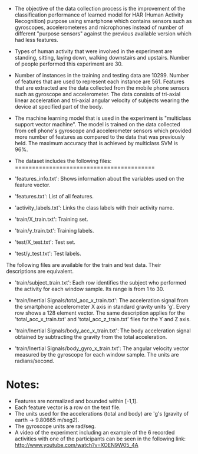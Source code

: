 - The objective of the data collection process is the improvement of the classification performance of learned model for HAR (Human Activity Recognition) purpose using smartphone which contains sensors such as gyroscopes, accelerometeres and microphones instead of number of different "purpose sensors" against the previous available version which had less features.

- Types of human activity that were involved in the experiment are standing, sitting, laying down, walking downstairs and upstairs. Number of people performed this experiment are 30.

- Number of instances in the training and testing data are 10299. Number of features that are used to represent each instance are 561. Features that are extracted are the data collected from the mobile phone sensors such as gyroscope and accelerometer. The data consists of tri-axial linear acceleration and tri-axial angular velocity of subjects wearing the device at specified part of the body.

- The machine learning model that is used in the experiment is "multiclass support vector machine". The model is trained on the data collected from cell phone's gyroscope and accelerometer sensors which provided more number of features as compared to the data that was previously held. The maximum accuracy that is achieved by multiclass SVM is 96%.

- The dataset includes the following files:
=========================================

- 'features_info.txt': Shows information about the variables used on the feature vector.

- 'features.txt': List of all features.

- 'activity_labels.txt': Links the class labels with their activity name.

- 'train/X_train.txt': Training set.

- 'train/y_train.txt': Training labels.

- 'test/X_test.txt': Test set.

- 'test/y_test.txt': Test labels.

The following files are available for the train and test data. Their descriptions are equivalent. 

- 'train/subject_train.txt': Each row identifies the subject who performed the activity for each window sample. Its range is from 1 to 30. 

- 'train/Inertial Signals/total_acc_x_train.txt': The acceleration signal from the smartphone accelerometer X axis in standard gravity units 'g'. Every row shows a 128 element vector. The same description applies for the 'total_acc_x_train.txt' and 'total_acc_z_train.txt' files for the Y and Z axis. 

- 'train/Inertial Signals/body_acc_x_train.txt': The body acceleration signal obtained by subtracting the gravity from the total acceleration. 

- 'train/Inertial Signals/body_gyro_x_train.txt': The angular velocity vector measured by the gyroscope for each window sample. The units are radians/second. 

Notes: 
======
- Features are normalized and bounded within [-1,1].
- Each feature vector is a row on the text file.
- The units used for the accelerations (total and body) are 'g's (gravity of earth -> 9.80665 m/seg2).
- The gyroscope units are rad/seg.
- A video of the experiment including an example of the 6 recorded activities with one of the participants can be seen in the following link: http://www.youtube.com/watch?v=XOEN9W05_4A

